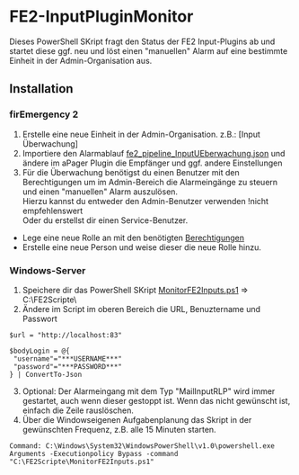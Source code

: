 # FE2-InputPluginMonitor
Dieses PowerShell SKript fragt den Status der FE2 Input-Plugins ab und startet diese ggf. neu und löst einen "manuellen" Alarm auf eine bestimmte Einheit in der Admin-Organisation aus.

## Installation
### firEmergency 2
1. Erstelle eine neue Einheit in der Admin-Organisation. z.B.: [Input Überwachung]
2. Importiere den Alarmablauf [fe2_pipeline_InputUEberwachung.json](fe2_pipeline_InputUEberwachung.json) und ändere im aPager Plugin die Empfänger und ggf. andere Einstellungen
  3. Für die Überwachung benötigst du einen Benutzer mit den Berechtigungen um im Admin-Bereich die Alarmeingänge zu steuern und einen "manuellen" Alarm auszulösen.<br />
  Hierzu kannst du entweder den Admin-Benutzer verwenden !nicht empfehlenswert<br />
  Oder du erstellst dir einen Service-Benutzer.
  - Lege eine neue Rolle an mit den benötigten [Berechtigungen](FE2%20Rolle%20Input%20Überwachung.png)
  - Erstelle eine neue Person und weise dieser die neue Rolle hinzu.
  
### Windows-Server
1. Speichere dir das PowerShell SKript [MonitorFE2Inputs.ps1](MonitorFE2Inputs.ps1) => C:\FE2Scripte\
2. Ändere im Script im oberen Bereich die URL, Benuztername und Passwort
```
$url = "http://localhost:83"

$bodyLogin = @{
 "username"="***USERNAME***"
 "password"="***PASSWORD***"
} | ConvertTo-Json
```
3. Optional: Der Alarmeingang mit dem Typ "MailInputRLP" wird immer gestartet, auch wenn dieser gestoppt ist. Wenn das nicht gewünscht ist, einfach die Zeile rauslöschen.
4. Über die Windowseigenen Aufgabenplanung das Skript in der gewünschten Frequenz, z.B. alle 15 Minuten starten.
```
Command: C:\Windows\System32\WindowsPowerShell\v1.0\powershell.exe
Arguments -Executionpolicy Bypass -command "C:\FE2Scripte\MonitorFE2Inputs.ps1"
```
